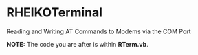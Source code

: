 RHEIKOTerminal
==============

Reading and Writing AT Commands to Modems via the COM Port

**NOTE:** The code you are after is within **RTerm.vb**.
